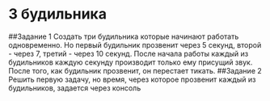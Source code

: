 # 3 будильника
##Задание 1
    Создать три будильника которые начинают работать одновременно. Но первый будильник прозвенит через 5 секунд, второй - через 7, третий - через 10 секунд. После начала работы каждый из будильников каждую секунду производит только ему присущий звук. После того, как будильник прозвенит, он перестает тикать.
##Задание 2
    Решить первую задачу, но время, через которое прозвенит каждый из будильников, задается через консоль

